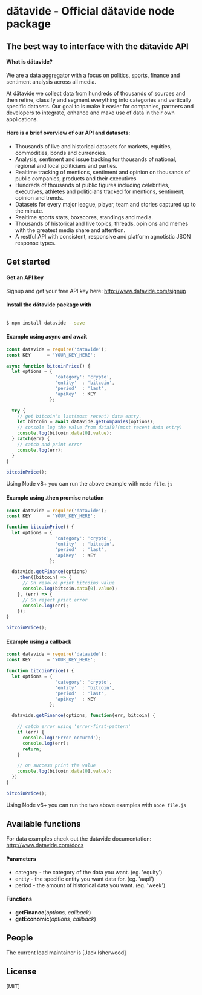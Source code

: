 # d&auml;tavide - Official d&auml;tavide node package

## The best way to interface with the d&auml;tavide API
#### What is d&auml;tavide?
We are a data aggregator with a focus on politics, sports, finance and sentiment analysis across all media.

At dätavide we collect data from hundreds of thousands of sources and then refine, classify and segment everything into categories and vertically specific datasets. Our goal to is make it easier for companies, partners and developers to integrate, enhance and make use of data in their own applications.
#### Here is a brief overview of our API and datasets:
- Thousands of live and historical datasets for markets, equities, commodities, bonds and currencies.
- Analysis, sentiment and issue tracking for thousands of national, regional and local politicians and parties.
- Realtime tracking of mentions, sentiment and opinion on thousands of public companies, products and their executives
- Hundreds of thousands of public figures including celebrities, executives, athletes and politicians tracked for mentions, sentiment, opinion and trends.
- Datasets for every major league, player, team and stories captured up to the minute.
- Realtime sports stats, boxscores, standings and media.
- Thousands of historical and live topics, threads, opinions and memes with the greatest media share and attention.
- A restful API with consistent, responsive and platform agnotistic JSON response types.

## Get started
#### Get an API key
Signup and get your free API key here: <http://www.datavide.com/signup>
#### Install the d&auml;tavide package with
```bash

$ npm install datavide --save
```

#### Example using async and await
```js
const datavide = require('datavide');
const KEY      = 'YOUR_KEY_HERE';

async function bitcoinPrice() {
  let options = {
                  'category': 'crypto',
                  'entity'  : 'bitcoin',
                  'period'  : 'last',
                  'apiKey'  : KEY
                };

  try {
    // get bitcoin's last(most recent) data entry.
    let bitcoin = await datavide.getCompanies(options);
    // console log the value from data[0](most recent data entry)
    console.log(bitcoin.data[0].value);
  } catch(err) {
    // catch and print error
    console.log(err);
  }
}

bitcoinPrice();
```
Using Node v8+ you can run the above example with `node file.js`

#### Example using .then promise notation
```js
const datavide = require('datavide');
const KEY      = 'YOUR_KEY_HERE';

function bitcoinPrice() {
  let options = {
                  'category': 'crypto',
                  'entity'  : 'bitcoin',
                  'period'  : 'last',
                  'apiKey'  : KEY
                };

  datavide.getFinance(options)
    .then((bitcoin) => {
      // On resolve print bitcoins value
      console.log(bitcoin.data[0].value);
    }, (err) => {
      // On reject print error
      console.log(err);
    });
}

bitcoinPrice();
```

#### Example using a callback
```js
const datavide = require('datavide');
const KEY      = 'YOUR_KEY_HERE';

function bitcoinPrice() {
  let options = {
                  'category': 'crypto',
                  'entity'  : 'bitcoin',
                  'period'  : 'last',
                  'apiKey'  : KEY
                };

  datavide.getFinance(options, function(err, bitcoin) {

    // catch error using 'error-first-pattern'
    if (err) {
      console.log('Error occured');
      console.log(err);
      return;
    }

    // on success print the value
    console.log(bitcoin.data[0].value);
  })
}

bitcoinPrice();
```
Using Node v6+ you can run the two above examples with `node file.js`

## Available functions
For data examples check out the datavide documentation: <http://www.datavide.com/docs>
#### Parameters
- category - the category of the data you want. (eg. 'equity')
- entity   - the specific entity you want data for. (eg. 'aapl')
- period   - the amount of historical data you want. (eg. 'week')

#### Functions
- **getFinance**(*options, callback*)
- **getEconomic**(*options, callback*)

## People

  The current lead maintainer is [Jack Isherwood]

## License

  [MIT]
